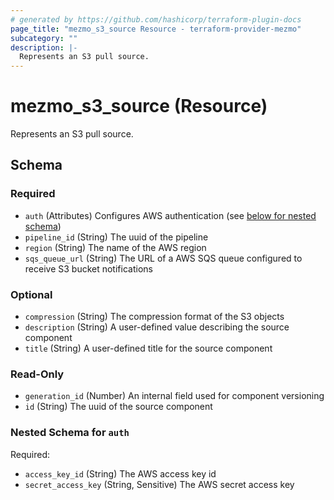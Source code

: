 ```yaml
---
# generated by https://github.com/hashicorp/terraform-plugin-docs
page_title: "mezmo_s3_source Resource - terraform-provider-mezmo"
subcategory: ""
description: |-
  Represents an S3 pull source.
---
```


# mezmo_s3_source (Resource)

Represents an S3 pull source.



<!-- schema generated by tfplugindocs -->
## Schema

### Required

- `auth` (Attributes) Configures AWS authentication (see [below for nested schema](#nestedatt--auth))
- `pipeline_id` (String) The uuid of the pipeline
- `region` (String) The name of the AWS region
- `sqs_queue_url` (String) The URL of a AWS SQS queue configured to receive S3 bucket notifications

### Optional

- `compression` (String) The compression format of the S3 objects
- `description` (String) A user-defined value describing the source component
- `title` (String) A user-defined title for the source component

### Read-Only

- `generation_id` (Number) An internal field used for component versioning
- `id` (String) The uuid of the source component

<a id="nestedatt--auth"></a>
### Nested Schema for `auth`

Required:

- `access_key_id` (String) The AWS access key id
- `secret_access_key` (String, Sensitive) The AWS secret access key
